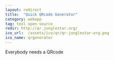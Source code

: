 ```yaml
---
layout: redirect
title:  "Quick QRcode Generator"
category: webapp
tag: tool open-source
redir: http://qr.junglestar.org/
ico_url:  /assets/ico/qr/qr-junglestar-org.png
ico_name: qrgenerator
---
```


Everybody needs a QRcode
